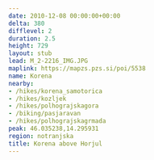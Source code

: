 ```yaml
---
date: 2010-12-08 00:00:00+00:00
delta: 380
difflevel: 2
duration: 2.5
height: 729
layout: stub
lead: M_2-2216_IMG.JPG
maplink: https://mapzs.pzs.si/poi/5538
name: Korena
nearby:
- /hikes/korena_samotorica
- /hikes/kozljek
- /hikes/polhograjskagora
- /biking/pasjaravan
- /hikes/polhograjskagrmada
peak: 46.035238,14.295931
region: notranjska
title: Korena above Horjul
---
```

